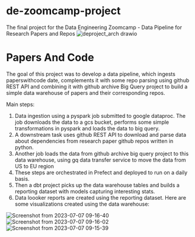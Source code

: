 # de-zoomcamp-project
The final project for the Data Engineering Zoomcamp - Data Pipeline for Research Papers and Repos
![deproject_arch drawio](https://user-images.githubusercontent.com/17692760/228347236-4e20b3c4-e422-449b-a3d3-a4fa4fe01b16.png)


# Papers And Code
The goal of this project was to develop a data pipeline, which ingests paperswithcode date, complements it with some repo parsing using github REST API
and combining it with github archive Big Query project to build a simple data warehouse of papers and their corresponding repos. 

Main steps:
1. Data ingestion using a pyspark job submitted to google dataproc. The job downloads the data to a gcs bucket, performs some simple transformations in pyspark and loads the data to big query.
2. A downstream task uses github REST API to download and parse data about dependencies from research paper github repos written in python.
3. Another job loads the data from github archive big query project to this data warehouse, using gq data transfer service to move the data from US to EU region
4. These steps are orchestrated in Prefect and deployed to run on a daily basis.
5. Then a dbt project picks up the data warehouse tables and builds a reporting dataset with models capturing interesting stats.
6. Data loooker reports are created using the reporting dataset. Here are some visualizations created using the data warehouse:

![Screenshot from 2023-07-07 09-16-40](https://github.com/lemminkainen94/de-zoomcamp-project/assets/17692760/38f60dcd-fd95-445f-afdc-4d87b9f9a7c2)
![Screenshot from 2023-07-07 09-16-02](https://github.com/lemminkainen94/de-zoomcamp-project/assets/17692760/d8c950b6-7639-4d07-884b-1a03ec1fc350)
![Screenshot from 2023-07-07 09-15-39](https://github.com/lemminkainen94/de-zoomcamp-project/assets/17692760/fbfb951d-740d-4edd-8151-92c5ba23afe3)
